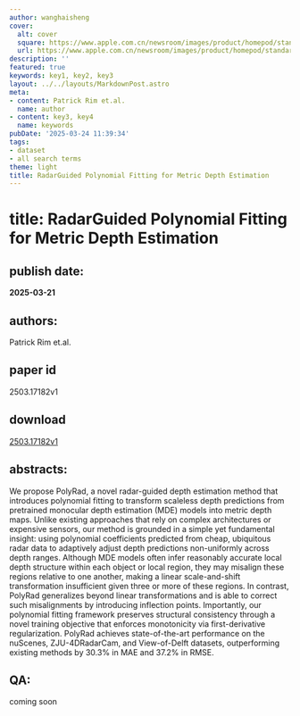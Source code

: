 ```yaml
---
author: wanghaisheng
cover:
  alt: cover
  square: https://www.apple.com.cn/newsroom/images/product/homepod/standard/Apple-HomePod-hero-230118_big.jpg.large_2x.jpg
  url: https://www.apple.com.cn/newsroom/images/product/homepod/standard/Apple-HomePod-hero-230118_big.jpg.large_2x.jpg
description: ''
featured: true
keywords: key1, key2, key3
layout: ../../layouts/MarkdownPost.astro
meta:
- content: Patrick Rim et.al.
  name: author
- content: key3, key4
  name: keywords
pubDate: '2025-03-24 11:39:34'
tags:
- dataset
- all search terms
theme: light
title: RadarGuided Polynomial Fitting for Metric Depth Estimation
---
```


# title: RadarGuided Polynomial Fitting for Metric Depth Estimation 
## publish date: 
**2025-03-21** 
## authors: 
  Patrick Rim et.al. 
## paper id
2503.17182v1
## download
[2503.17182v1](http://arxiv.org/abs/2503.17182v1)
## abstracts:
We propose PolyRad, a novel radar-guided depth estimation method that introduces polynomial fitting to transform scaleless depth predictions from pretrained monocular depth estimation (MDE) models into metric depth maps. Unlike existing approaches that rely on complex architectures or expensive sensors, our method is grounded in a simple yet fundamental insight: using polynomial coefficients predicted from cheap, ubiquitous radar data to adaptively adjust depth predictions non-uniformly across depth ranges. Although MDE models often infer reasonably accurate local depth structure within each object or local region, they may misalign these regions relative to one another, making a linear scale-and-shift transformation insufficient given three or more of these regions. In contrast, PolyRad generalizes beyond linear transformations and is able to correct such misalignments by introducing inflection points. Importantly, our polynomial fitting framework preserves structural consistency through a novel training objective that enforces monotonicity via first-derivative regularization. PolyRad achieves state-of-the-art performance on the nuScenes, ZJU-4DRadarCam, and View-of-Delft datasets, outperforming existing methods by 30.3% in MAE and 37.2% in RMSE.
## QA:
coming soon
